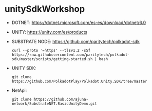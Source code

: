 # unitySdkWorkshop

- DOTNET: https://dotnet.microsoft.com/es-es/download/dotnet/6.0
  
- UNITY: https://unity.com/es/products
  
- SUBSTRATE NODE: https://github.com/paritytech/polkadot-sdk
  
      curl --proto '=https' --tlsv1.2 -sSf https://raw.githubusercontent.com/paritytech/polkadot-sdk/master/scripts/getting-started.sh | bash
- UNITY SDK:
  
      git clone https://github.com/PolkadotPlay/Polkadot.Unity.SDK/tree/master
- NetApi:

      git clone https://github.com/ajuna-network/SubstrateNET.BasicUnityDemo.git
